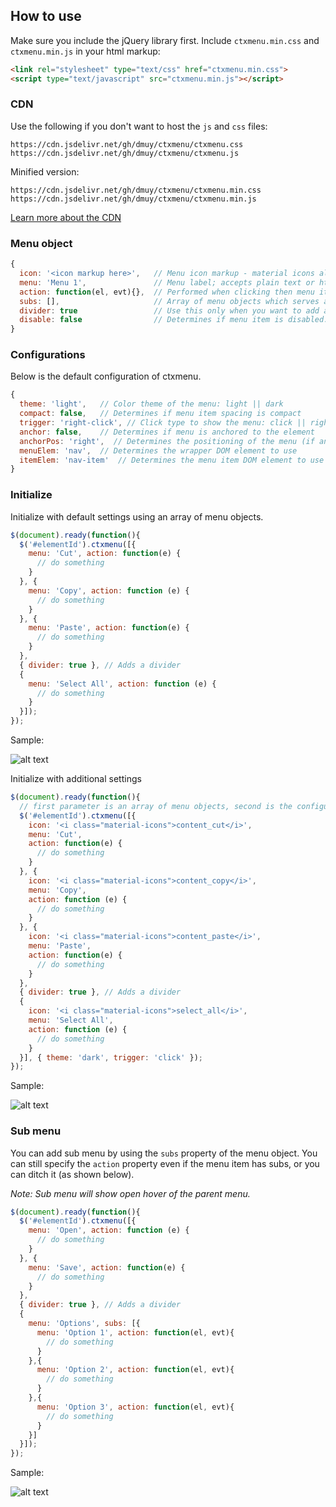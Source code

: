 ## How to use
Make sure you include the jQuery library first. Include `ctxmenu.min.css` and `ctxmenu.min.js` in your html markup:
``` html
<link rel="stylesheet" type="text/css" href="ctxmenu.min.css">
<script type="text/javascript" src="ctxmenu.min.js"></script>
```

### CDN
Use the following if you don't want to host the `js` and `css` files:
```
https://cdn.jsdelivr.net/gh/dmuy/ctxmenu/ctxmenu.css
https://cdn.jsdelivr.net/gh/dmuy/ctxmenu/ctxmenu.js
```
Minified version:
```
https://cdn.jsdelivr.net/gh/dmuy/ctxmenu/ctxmenu.min.css
https://cdn.jsdelivr.net/gh/dmuy/ctxmenu/ctxmenu.min.js
```

[Learn more about the CDN](https://www.jsdelivr.com/features#gh)

### Menu object
``` javascript
{
  icon: '<icon markup here>',   // Menu icon markup - material icons already has styling; you need to add your own styling for other icon fonts
  menu: 'Menu 1',               // Menu label; accepts plain text or html
  action: function(el, evt){},  // Performed when clicking then menu item: el (element), evt (click event)
  subs: [],                     // Array of menu objects which serves as sub menu
  divider: true                 // Use this only when you want to add a divider
  disable: false                // Determines if menu item is disabled: default value is false, you can also use a function which returns a boolean value
}
```

### Configurations
Below is the default configuration of ctxmenu.
``` javascript
{
  theme: 'light',   // Color theme of the menu: light || dark
  compact: false,   // Determines if menu item spacing is compact
  trigger: 'right-click', // Click type to show the menu: click || right-click
  anchor: false,    // Determines if menu is anchored to the element
  anchorPos: 'right',  // Determines the positioning of the menu (if anchored to element): left || right
  menuElem: 'nav',  // Determines the wrapper DOM element to use
  itemElem: 'nav-item'  // Determines the menu item DOM element to use
}
```

### Initialize 
Initialize with default settings using an array of menu objects.
``` javascript
$(document).ready(function(){
  $('#elementId').ctxmenu([{
    menu: 'Cut', action: function(e) {
      // do something 
    }
  }, {
    menu: 'Copy', action: function (e) {
      // do something 
    }
  }, {
    menu: 'Paste', action: function(e) {
      // do something
    }
  }, 
  { divider: true }, // Adds a divider
  {
    menu: 'Select All', action: function (e) {
      // do something
    }
  }]);
});
```
Sample:

![alt text](https://i.imgur.com/qy0oYrc.png "ctxmenu")

Initialize with additional settings
``` javascript
$(document).ready(function(){
  // first parameter is an array of menu objects, second is the configuration object
  $('#elementId').ctxmenu([{
    icon: '<i class="material-icons">content_cut</i>',
    menu: 'Cut', 
    action: function(e) { 
      // do something 
    }
  }, {
    icon: '<i class="material-icons">content_copy</i>',
    menu: 'Copy',
    action: function (e) { 
      // do something 
    }
  }, {
    icon: '<i class="material-icons">content_paste</i>',
    menu: 'Paste', 
    action: function(e) { 
      // do something 
    }
  }, 
  { divider: true }, // Adds a divider
  {
    icon: '<i class="material-icons">select_all</i>',
    menu: 'Select All',
    action: function (e) { 
      // do something 
    }
  }], { theme: 'dark', trigger: 'click' });
});
```
Sample:

![alt text](https://i.imgur.com/qV1XfGm.png "dark ctxmenu with icons")

### Sub menu
You can add sub menu by using the `subs` property of the menu object. You can still specify the `action` property even if the menu item has subs, or you can ditch it (as shown below).

*Note: Sub menu will show open hover of the parent menu.*
``` javascript
$(document).ready(function(){
  $('#elementId').ctxmenu([{
    menu: 'Open', action: function (e) { 
      // do something 
    }
  }, {
    menu: 'Save', action: function(e) { 
      // do something 
    }
  }, 
  { divider: true }, // Adds a divider
  {
    menu: 'Options', subs: [{
      menu: 'Option 1', action: function(el, evt){ 
        // do something 
      }
    },{
      menu: 'Option 2', action: function(el, evt){ 
        // do something 
      }
    },{
      menu: 'Option 3', action: function(el, evt){ 
        // do something 
      }
    }]
  }]);
});
```
Sample: 

![alt text](https://i.imgur.com/Wm9MHqs.png "ctxmenu with subs")
